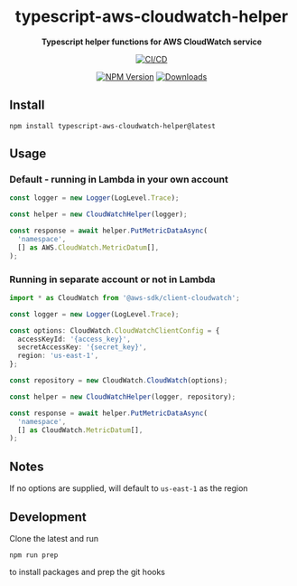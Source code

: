 <h1 align="center">typescript-aws-cloudwatch-helper</h1>

<div align="center">
    
<b>Typescript helper functions for AWS CloudWatch service</b>
    
[![CI/CD](https://github.com/kbrashears5/typescript-aws-cloudwatch-helper/actions/workflows/ci-cd.yml/badge.svg)](https://github.com/kbrashears5/typescript-aws-cloudwatch-helper/actions/workflows/ci-cd.yml)

[![NPM Version](https://img.shields.io/npm/v/typescript-aws-cloudwatch-helper)](https://img.shields.io/npm/v/typescript-aws-cloudwatch-helper)
[![Downloads](https://img.shields.io/npm/dt/typescript-aws-cloudwatch-helper)](https://img.shields.io/npm/dt/typescript-aws-cloudwatch-helper)

</div>

## Install

```
npm install typescript-aws-cloudwatch-helper@latest
```

## Usage

### Default - running in Lambda in your own account

```typescript
const logger = new Logger(LogLevel.Trace);

const helper = new CloudWatchHelper(logger);

const response = await helper.PutMetricDataAsync(
  'namespace',
  [] as AWS.CloudWatch.MetricDatum[],
);
```

### Running in separate account or not in Lambda

```typescript
import * as CloudWatch from '@aws-sdk/client-cloudwatch';

const logger = new Logger(LogLevel.Trace);

const options: CloudWatch.CloudWatchClientConfig = {
  accessKeyId: '{access_key}',
  secretAccessKey: '{secret_key}',
  region: 'us-east-1',
};

const repository = new CloudWatch.CloudWatch(options);

const helper = new CloudWatchHelper(logger, repository);

const response = await helper.PutMetricDataAsync(
  'namespace',
  [] as CloudWatch.MetricDatum[],
);
```

## Notes

If no options are supplied, will default to `us-east-1` as the region

## Development

Clone the latest and run

```npm
npm run prep
```

to install packages and prep the git hooks

